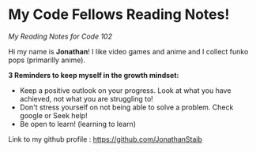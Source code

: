 # My Code Fellows Reading Notes!
*My Reading Notes for Code 102*

Hi my name is **Jonathan**! I like video games and anime and I collect funko pops (primarilly anime).

**3 Reminders to keep myself in the growth mindset:**

- Keep a positive outlook on your progress. Look at what you have achieved, not what you are struggling to!
- Don't stress yourself on not being able to solve a problem. Check google or Seek help!
- Be open to learn! (learning to learn)

Link to my github profile : https://github.com/JonathanStaib
